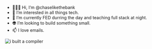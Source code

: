 + 🧑🏻‍💻 Hi, I’m @chaselikethebank
+ 🚀 I’m interested in all things tech.
+ 🌱 I’m currently FED durring the day and teaching full stack at night. 
+ 👽 I’m looking to build something small.
+ 📫 I love emails. 

![i built a compiler](https://i.kym-cdn.com/photos/images/original/001/443/314/438.jpg)
